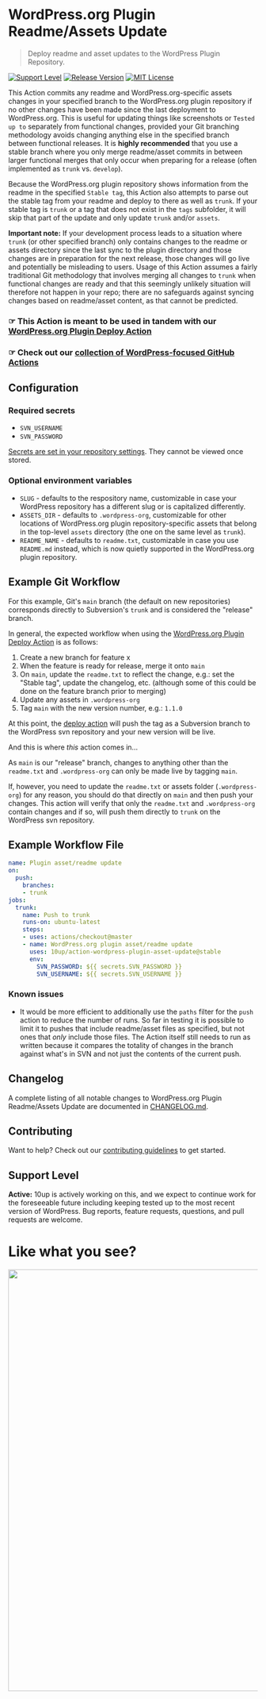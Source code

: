 # WordPress.org Plugin Readme/Assets Update

> Deploy readme and asset updates to the WordPress Plugin Repository.

[![Support Level](https://img.shields.io/badge/support-active-green.svg)](#support-level) [![Release Version](https://img.shields.io/github/release/10up/action-wordpress-plugin-asset-update.svg)](https://github.com/10up/action-wordpress-plugin-asset-update/releases/latest) [![MIT License](https://img.shields.io/github/license/10up/action-wordpress-plugin-asset-update.svg)](https://github.com/10up/action-wordpress-plugin-asset-update/blob/develop/LICENSE)

This Action commits any readme and WordPress.org-specific assets changes in your specified branch to the WordPress.org plugin repository if no other changes have been made since the last deployment to WordPress.org. This is useful for updating things like screenshots or `Tested up to` separately from functional changes, provided your Git branching methodology avoids changing anything else in the specified branch between functional releases. It is **highly recommended** that you use a stable branch where you only merge readme/asset commits in between larger functional merges that only occur when preparing for a release (often implemented as `trunk` vs. `develop`).

Because the WordPress.org plugin repository shows information from the readme in the specified `Stable tag`, this Action also attempts to parse out the stable tag from your readme and deploy to there as well as `trunk`. If your stable tag is `trunk` or a tag that does not exist in the `tags` subfolder, it will skip that part of the update and only update `trunk` and/or `assets`.

**Important note:** If your development process leads to a situation where `trunk` (or other specified branch) only contains changes to the readme or assets directory since the last sync to the plugin directory and those changes are in preparation for the next release, those changes will go live and potentially be misleading to users. Usage of this Action assumes a fairly traditional Git methodology that involves merging all changes to `trunk` when functional changes are ready and that this seemingly unlikely situation will therefore not happen in your repo; there are no safeguards against syncing changes based on readme/asset content, as that cannot be predicted.

### ☞ This Action is meant to be used in tandem with our [WordPress.org Plugin Deploy Action](https://github.com/10up/action-wordpress-plugin-deploy)

### ☞ Check out our [collection of WordPress-focused GitHub Actions](https://github.com/10up/actions-wordpress)

## Configuration

### Required secrets

* `SVN_USERNAME`
* `SVN_PASSWORD`

[Secrets are set in your repository settings](https://help.github.com/en/actions/automating-your-workflow-with-github-actions/creating-and-using-encrypted-secrets). They cannot be viewed once stored.

### Optional environment variables

* `SLUG` - defaults to the respository name, customizable in case your WordPress repository has a different slug or is capitalized differently.
* `ASSETS_DIR` - defaults to `.wordpress-org`, customizable for other locations of WordPress.org plugin repository-specific assets that belong in the top-level `assets` directory (the one on the same level as `trunk`).
* `README_NAME` - defaults to `readme.txt`, customizable in case you use `README.md` instead, which is now quietly supported in the WordPress.org plugin repository.

## Example Git Workflow

For this example, Git's `main` branch (the default on new repositories) corresponds directly to Subversion's `trunk` and is considered the "release" branch.

In general, the expected workflow when using the [WordPress.org Plugin Deploy Action](https://github.com/10up/action-wordpress-plugin-deploy) is as follows:

1. Create a new branch for feature x
2. When the feature is ready for release, merge it onto `main`
3. On `main`, update the `readme.txt` to reflect the change, e.g.: set the "Stable tag", update the changelog, etc. (although some of this could be done on the feature branch prior to merging)
4. Update any assets in `.wordpress-org`
5. Tag `main` with the new version number, e.g.: `1.1.0`

At this point, the [deploy action](https://github.com/10up/action-wordpress-plugin-deploy) will push the tag as a Subversion branch to the WordPress svn repository and your new version will be live.

And this is where _this_ action comes in…

As `main` is our "release" branch, changes to anything other than the `readme.txt` and `.wordpress-org` can only be made live by tagging `main`.

If, however, you need to update the `readme.txt` or assets folder (`.wordpress-org`) for any reason, you should do that directly on `main` and then push your changes. This action will verify that only the `readme.txt` and `.wordpress-org` contain changes and if so, will push them directly to `trunk` on the WordPress svn repository.

## Example Workflow File

```yml
name: Plugin asset/readme update
on:
  push:
    branches:
    - trunk
jobs:
  trunk:
    name: Push to trunk
    runs-on: ubuntu-latest
    steps:
    - uses: actions/checkout@master
    - name: WordPress.org plugin asset/readme update
      uses: 10up/action-wordpress-plugin-asset-update@stable
      env:
        SVN_PASSWORD: ${{ secrets.SVN_PASSWORD }}
        SVN_USERNAME: ${{ secrets.SVN_USERNAME }}
```

### Known issues

* It would be more efficient to additionally use the `paths` filter for the `push` action to reduce the number of runs. So far in testing it is possible to limit it to pushes that include readme/asset files as specified, but not ones that *only* include those files. The Action itself still needs to run as written because it compares the totality of changes in the branch against what's in SVN and not just the contents of the current push.

## Changelog

A complete listing of all notable changes to WordPress.org Plugin Readme/Assets Update are documented in [CHANGELOG.md](https://github.com/10up/action-wordpress-plugin-asset-update/blob/develop/CHANGELOG.md).

## Contributing

Want to help? Check out our [contributing guidelines](CONTRIBUTING.md) to get started.

## Support Level

**Active:** 10up is actively working on this, and we expect to continue work for the foreseeable future including keeping tested up to the most recent version of WordPress.  Bug reports, feature requests, questions, and pull requests are welcome.

# Like what you see?

<p align="center">
<a href="http://10up.com/contact/"><img src="https://10updotcom-wpengine.s3.amazonaws.com/uploads/2016/10/10up-Github-Banner.png" width="850"></a>
</p>
